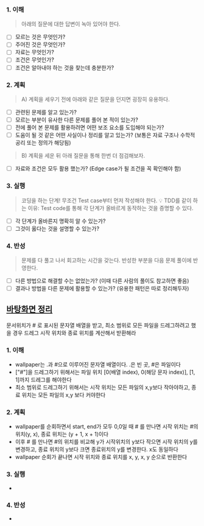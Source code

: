 ### 1. 이해
> 아래의 질문에 대한 답변이 녹아 있어야 한다.

- [ ] 모르는 것은 무엇인가?
- [ ] 주어진 것은 무엇인가?
- [ ] 자료는 무엇인가?
- [ ] 조건은 무엇인가?
- [ ] 조건은 알아내야 하는 것을 찾는데 충분한가?

### 2. 계획
> A) 계획을 세우기 전에 아래와 같은 질문을 던지면 굉장히 유용하다.

- [ ] 관련된 문제를 알고 있는가?
- [ ] 모르는 부분이 유사한 다른 문제를 풀어 본 적이 있는가?
- [ ] 전에 풀어 본 문제를 활용하려면 어떤 보조 요소를 도입해야 되는가?
- [ ] 도움이 될 것 같은 어떤 사실이나 정리를 알고 있는가? (보통은 자료 구조나 수학적 공리 또는 정의가 해당됨)

> B) 계획을 세운 뒤 아래 질문을 통해 한번 더 점검해보자.

- [ ] 자료와 조건은 모두 활용 했는가? (Edge case가 될 조건을 꼭 확인해야 함)

### 3. 실행
> 코딩을 하는 단계! 무조건 Test case부터 먼저 작성해야 한다.
💡 TDD를 같이 하는 이유: Test code를 통해 각 단계가 올바르게 동작하는 것을 증명할 수 있다.

- [ ] 각 단계가 올바른지 명확히 알 수 있는가?
- [ ] 그것이 옳다는 것을 설명할 수 있는가?

### 4. 반성
> 문제를 다 풀고 나서 회고하는 시간을 갖는다. 반성한 부분을 다음 문제 풀이에 반영한다.

- [ ] 다른 방법으로 해결할 수는 없었는가? (이때 다른 사람의 풀이도 참고하면 좋음)
- [ ] 결과나 방법을 다른 문제에 활용할 수 있는가? (유용한 패턴은 따로 정리해두자)

## [바탕화면 정리](https://school.programmers.co.kr/learn/courses/30/lessons/161990)
문서위치가 # 로 표시된 문자열 배열을 받고, 최소 범위로 모든 파일을 드레그하려고 했을 경우 드레그 시작 위치와 종료 위치를 계산해서 받환해라 

### 1. 이해
- wallpaper는 .과 #으로 이루어진 문자열 배열이다. .은 빈 곳, #은 파일이다 
- ["#"]을 드레그하기 위해서는 파일 위치 [0(배열 index), 0(해당 문자 index)], [1, 1]까지 드레그를 해야한다
- 최소 범위로 드레그하기 위해서는 시작 위치는 모든 파일의 x,y보다 작아야하고, 종료 위치는 모든 파일의 x,y 보다 커야한다  

### 2. 계획
- wallpaper를 순회하면서 start, end가 모두 0,0일 때 # 를 만나면 시작 위치는 #의 위치(y, x), 종료 위치는 (y + 1, x + 1)이다   
- 이후 # 를 만나면 #의 위치를 비교해 y가 시작위치의 y보다 작으면 시작 위치의 y를 변경하고, 종료 위치의 y보다 크면 종료위치의 y를 변경한다. x도 동일하다
- wallpaper 순회가 끝나면 시작 위치와 종료 위치를 x, y, x, y 순으로 반환한다  

### 3. 실행
- 

### 4. 반성
-

